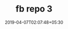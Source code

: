 ---
title: "fb repo 3"
date: 2019-04-07T02:07:48+05:30
type: "organisations"
org_name: "Facebook"


---
